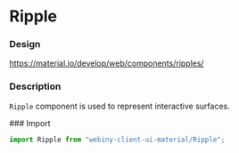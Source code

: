 # Ripple

### Design
<a href="https://material.io/develop/web/components/ripples/" target="_blank">https://material.io/develop/web/components/ripples/</a>

### Description
`Ripple` component is used to represent interactive surfaces.

### Import
```js
import Ripple from "webiny-client-ui-material/Ripple";
```